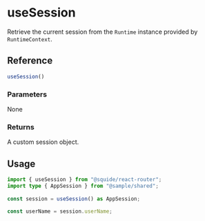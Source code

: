 # useSession

Retrieve the current session from the `Runtime` instance provided by `RuntimeContext`.

## Reference

```ts
useSession()
```

### Parameters

None

### Returns

A custom session object.

## Usage

```ts !#4
import { useSession } from "@squide/react-router";
import type { AppSession } from "@sample/shared";
 
const session = useSession() as AppSession;

const userName = session.userName;
```
